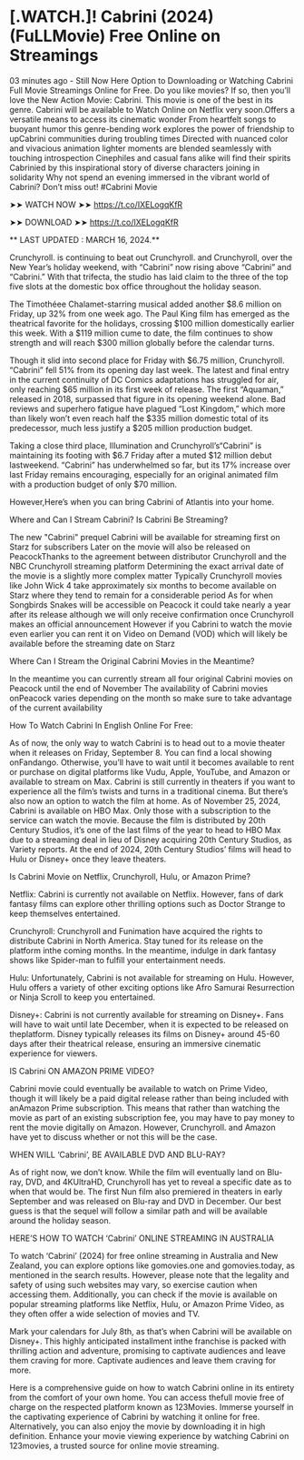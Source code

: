 # [.WATCH.]!  Cabrini (2024) (FuLLMovie) Free Online on Streamings

03 minutes ago - Still Now Here Option to Downloading or Watching Cabrini Full Movie Streamings Online for Free. Do you like movies? If so, then you’ll love the New Action Movie: Cabrini. This movie is one of the best in its genre. Cabrini will be available to Watch Online on Netflix very soon.Offers a versatile means to access its cinematic wonder From heartfelt songs to buoyant humor this genre-bending work explores the power of friendship to upCabrini communities during troubling times Directed with nuanced color and vivacious animation lighter moments are blended seamlessly with touching introspection Cinephiles and casual fans alike will find their spirits Cabrinied by this inspirational story of diverse characters joining in solidarity Why not spend an evening immersed in the vibrant world of Cabrini? Don’t miss out! #Cabrini Movie

➤➤ WATCH NOW ➤➤ https://t.co/IXELogqKfR

➤➤ DOWNLOAD  ➤➤ https://t.co/IXELogqKfR

** LAST UPDATED : MARCH 16, 2024.**

Crunchyroll. is continuing to beat out Crunchyroll. and Crunchyroll, over the New Year’s holiday weekend, with “Cabrini” now rising above “Cabrini” and “Cabrini.” With that trifecta, the studio has laid claim to the three of the top five slots at the domestic box office throughout the holiday season.

The Timothéee Chalamet-starring musical added another $8.6 million on Friday, up 32% from one week ago. The Paul King film has emerged as the theatrical favorite for the holidays, crossing $100 million domestically earlier this week. With a $119 million cume to date, the film continues to show strength and will reach $300 million globally before the calendar turns.

Though it slid into second place for Friday with $6.75 million, Crunchyroll. “Cabrini” fell 51% from its opening day last week. The latest and final entry in the current continuity of DC Comics adaptations has struggled for air, only reaching $65 million in its first week of release. The first “Aquaman,” released in 2018, surpassed that figure in its opening weekend alone. Bad reviews and superhero fatigue have plagued “Lost Kingdom,” which more than likely won’t even reach half the $335 million domestic total of its predecessor, much less justify a $205 million production budget.

Taking a close third place, Illumination and Crunchyroll’s“Cabrini” is maintaining its footing with $6.7 Friday after a muted $12 million debut lastweekend. “Cabrini” has underwhelmed so far, but its 17% increase over last Friday remains encouraging, especially for an original animated film with a production budget of only $70 million.

However,Here’s when you can bring Cabrini of Atlantis into your home.

Where and Can I Stream Cabrini? Is Cabrini Be Streaming?

The new "Cabrini" prequel Cabrini will be available for streaming first on Starz for subscribers Later on the movie will also be released on PeacockThanks to the agreement between distributor Crunchyroll and the NBC Crunchyroll streaming platform Determining the exact arrival date of the movie is a slightly more complex matter Typically Crunchyroll movies like John Wick 4 take approximately six months to become available on Starz where they tend to remain for a considerable period As for when Songbirds Snakes will be accessible on Peacock it could take nearly a year after its release although we will only receive confirmation once Crunchyroll makes an official announcement However if you Cabrini to watch the movie even earlier you can rent it on Video on Demand (VOD) which will likely be available before the streaming date on Starz

Where Can I Stream the Original Cabrini Movies in the Meantime?

In the meantime you can currently stream all four original Cabrini movies on Peacock until the end of November The availability of Cabrini movies onPeacock varies depending on the month so make sure to take advantage of the current availability

How To Watch Cabrini In English Online For Free:

As of now, the only way to watch Cabrini is to head out to a movie theater when it releases on Friday, September 8. You can find a local showing onFandango. Otherwise, you’ll have to wait until it becomes available to rent or purchase on digital platforms like Vudu, Apple, YouTube, and Amazon or available to stream on Max. Cabrini is still currently in theaters if you want to experience all the film’s twists and turns in a traditional cinema. But there’s also now an option to watch the film at home. As of November 25, 2024, Cabrini is available on HBO Max. Only those with a subscription to the service can watch the movie. Because the film is distributed by 20th Century Studios, it’s one of the last films of the year to head to HBO Max due to a streaming deal in lieu of Disney acquiring 20th Century Studios, as Variety reports. At the end of 2024, 20th Century Studios’ films will head to Hulu or Disney+ once they leave theaters.

Is Cabrini Movie on Netflix, Crunchyroll, Hulu, or Amazon Prime?

Netflix: Cabrini is currently not available on Netflix. However, fans of dark fantasy films can explore other thrilling options such as Doctor Strange to keep themselves entertained.

Crunchyroll: Crunchyroll and Funimation have acquired the rights to distribute Cabrini in North America. Stay tuned for its release on the platform inthe coming months. In the meantime, indulge in dark fantasy shows like Spider-man to fulfill your entertainment needs.

Hulu: Unfortunately, Cabrini is not available for streaming on Hulu. However, Hulu offers a variety of other exciting options like Afro Samurai Resurrection or Ninja Scroll to keep you entertained.

Disney+: Cabrini is not currently available for streaming on Disney+. Fans will have to wait until late December, when it is expected to be released on theplatform. Disney typically releases its films on Disney+ around 45-60 days after their theatrical release, ensuring an immersive cinematic experience for viewers.

IS Cabrini ON AMAZON PRIME VIDEO?

Cabrini movie could eventually be available to watch on Prime Video, though it will likely be a paid digital release rather than being included with anAmazon Prime subscription. This means that rather than watching the movie as part of an existing subscription fee, you may have to pay money to rent the movie digitally on Amazon. However, Crunchyroll. and Amazon have yet to discuss whether or not this will be the case.

WHEN WILL ‘Cabrini’, BE AVAILABLE DVD AND BLU-RAY?

As of right now, we don’t know. While the film will eventually land on Blu-ray, DVD, and 4KUltraHD, Crunchyroll has yet to reveal a specific date as to when that would be. The first Nun film also premiered in theaters in early September and was released on Blu-ray and DVD in December. Our best guess is that the sequel will follow a similar path and will be available around the holiday season.

HERE’S HOW TO WATCH ‘Cabrini’ ONLINE STREAMING IN AUSTRALIA

To watch ‘Cabrini’ (2024) for free online streaming in Australia and New Zealand, you can explore options like gomovies.one and gomovies.today, as mentioned in the search results. However, please note that the legality and safety of using such websites may vary, so exercise caution when accessing them. Additionally, you can check if the movie is available on popular streaming platforms like Netflix, Hulu, or Amazon Prime Video, as they often offer a wide selection of movies and TV.

Mark your calendars for July 8th, as that’s when Cabrini will be available on Disney+. This highly anticipated installment inthe franchise is packed with thrilling action and adventure, promising to captivate audiences and leave them craving for more. Captivate audiences and leave them craving for more.

Here is a comprehensive guide on how to watch Cabrini online in its entirety from the comfort of your own home. You can access thefull movie free of charge on the respected platform known as 123Movies. Immerse yourself in the captivating experience of Cabrini by watching it online for free. Alternatively, you can also enjoy the movie by downloading it in high definition. Enhance your movie viewing experience by watching Cabrini on 123movies, a trusted source for online movie streaming.
